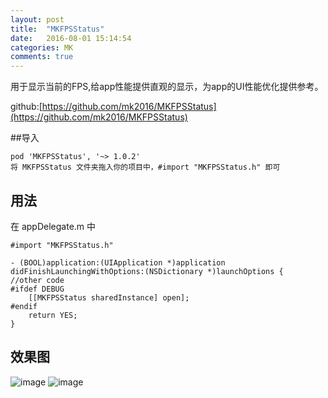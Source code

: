 ```yaml
---
layout: post
title:  "MKFPSStatus"
date:   2016-08-01 15:14:54
categories: MK
comments: true
---
```



用于显示当前的FPS,给app性能提供直观的显示，为app的UI性能优化提供参考。

github:[https://github.com/mk2016/MKFPSStatus](https://github.com/mk2016/MKFPSStatus)

##导入

 	pod 'MKFPSStatus', '~> 1.0.2'
 	将 MKFPSStatus 文件夹拖入你的项目中，#import "MKFPSStatus.h" 即可

## 用法
在 appDelegate.m 中

	#import "MKFPSStatus.h"
	
	- (BOOL)application:(UIApplication *)application didFinishLaunchingWithOptions:(NSDictionary *)launchOptions {
	//other code
	#ifdef DEBUG
		[[MKFPSStatus sharedInstance] open];
	#endif
		return YES;
	}

## 效果图

 ![image](https://github.com/mk2016/MKFPSStatus/raw/master/Screenshots/0.png)
 ![image](https://github.com/mk2016/MKFPSStatus/raw/master/Screenshots/1.png)
 